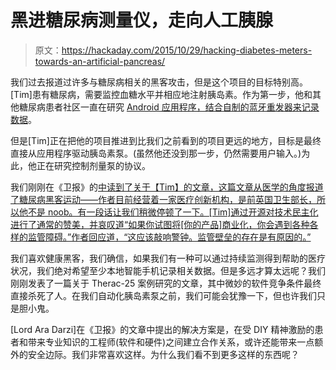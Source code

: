 # 黑进糖尿病测量仪，走向人工胰腺

> 原文：<https://hackaday.com/2015/10/29/hacking-diabetes-meters-towards-an-artificial-pancreas/>

我们过去报道过许多与糖尿病相关的黑客攻击，但是这个项目的目标特别高。[Tim]患有糖尿病，需要监控血糖水平并相应地注射胰岛素。作为第一步，他和其他糖尿病患者社区一直在研究 [Android 应用程序，结合自制的蓝牙重发器来记录数据](https://github.com/timomer/HAPP)。

但是[Tim]正在把他的项目推进到比我们之前看到的项目更远的地方，目标是最终直接从应用程序驱动胰岛素泵。(虽然他还没到那一步，仍然需要用户输入。)为此，他正在研究控制剂量泵的协议。

我们刚刚在《卫报》的[中读到了关于【Tim】的文章，这篇文章从医学的角度报道了糖尿病黑客运动——作者目前经营着一家医疗创新机构，是前英国卫生部长，所以他不是 noob。有一段话让我们稍微停顿了一下。[Tim]通过开源对技术民主化进行了通常的赞美，并哀叹道“如果你试图将[你的产品]商业化，你会遇到各种各样的监管障碍。”作者回应道，“这应该敲响警钟。监管壁垒的存在是有原因的。”](http://www.theguardian.com/lifeandstyle/2015/oct/26/health-hackers-patients-taking-medical-innovation-into-own-hands)

我们喜欢健康黑客，我们确信，如果我们有一种可以通过持续监测得到帮助的医疗状况，我们绝对希望至少本地智能手机记录相关数据。但是多远才算太远呢？我们刚刚发表了一篇关于 Therac-25 案例研究的文章，其中微妙的软件竞争条件最终直接杀死了人。在我们自动化胰岛素泵之前，我们可能会犹豫一下，但也许我们只是胆小鬼。

[Lord Ara Darzi]在《卫报》的文章中提出的解决方案是，在受 DIY 精神激励的患者和带来专业知识的工程师(软件和硬件)之间建立合作关系，或许还能带来一点额外的安全边际。我们非常喜欢这样。为什么我们看不到更多这样的东西呢？